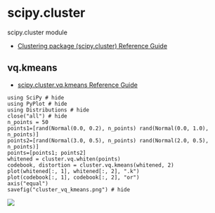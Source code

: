 # scipy.cluster

scipy.cluster module

- [Clustering package (scipy.cluster) Reference Guide](https://docs.scipy.org/doc/scipy/reference/cluster.html)


## vq.kmeans

- [scipy\.cluster\.vq\.kmeans Reference Guide](https://docs.scipy.org/doc/scipy/reference/generated/scipy.cluster.vq.kmeans.html#scipy-cluster-vq-kmeans)

```@example
using SciPy # hide
using PyPlot # hide
using Distributions # hide
close("all") # hide
n_points = 50
points1=[rand(Normal(0.0, 0.2), n_points) rand(Normal(0.0, 1.0), n_points)]
points2=[rand(Normal(3.0, 0.5), n_points) rand(Normal(2.0, 0.5), n_points)]
points=[points1; points2]
whitened = cluster.vq.whiten(points)
codebook, distortion = cluster.vq.kmeans(whitened, 2)
plot(whitened[:, 1], whitened[:, 2], ".k")
plot(codebook[:, 1], codebook[:, 2], "or")
axis("equal")
savefig("cluster_vq_kmeans.png") # hide
```

![](cluster_vq_kmeans.png)


